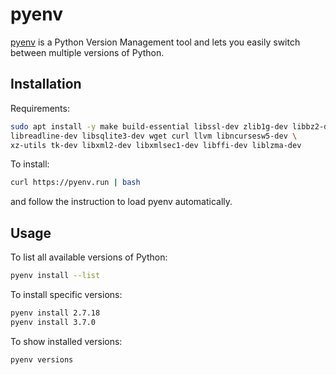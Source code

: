 # pyenv

[pyenv](https://github.com/pyenv/pyenv) is a Python Version Management tool
and lets you easily switch between multiple versions of Python.

## Installation

Requirements:

```bash
sudo apt install -y make build-essential libssl-dev zlib1g-dev libbz2-dev \
libreadline-dev libsqlite3-dev wget curl llvm libncursesw5-dev \
xz-utils tk-dev libxml2-dev libxmlsec1-dev libffi-dev liblzma-dev
```

To install:

```bash
curl https://pyenv.run | bash
```

and follow the instruction to load pyenv automatically.

## Usage

To list all available versions of Python:

```bash
pyenv install --list
```

To install specific versions:

```bash
pyenv install 2.7.18
pyenv install 3.7.0
```

To show installed versions:

```bash
pyenv versions
```
